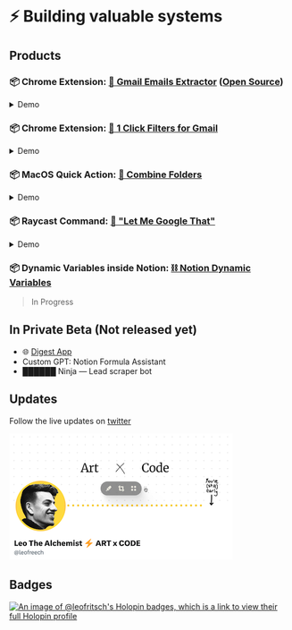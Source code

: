 # ⚡ Building valuable systems

## Products
### 📦 Chrome Extension: [💌 Gmail Emails Extractor](https://chrome.google.com/webstore/detail/gmail-emails-extractor/ellkphpnllmbahfkcifbdmbioaahflga) ([Open Source](https://github.com/leofritsch/gmail-emails-extractor))

  <details>
  
  <summary>Demo</summary>

  ![demo](https://lh3.googleusercontent.com/2RzmtG-5XvbzIw5W6KlxDh3lojaus34-97RUohrs3j_gh2TrAXmzRQk7Y7JGRmcXePHuo2qAL-8dqCRxBItq8Dxg=w640-h400-e365-rj-sc0x00ffffff)
  </details>

### 📦 Chrome Extension: [📮 1 Click Filters for Gmail](https://chrome.google.com/webstore/detail/pdokhkklnjljpcdopemmigpceokpdild/)             
  <details>
  <summary>Demo</summary>
  
  ![demo](https://lh3.googleusercontent.com/wEXltxCFyr3vdIbLTrNkQo_EW-M-gdFYjAVXTyXVed6gA55Dm2_X5MVJgLw57l4K5ELeDKB1c-qx6AzHTRy55jyiPA=w640-h400-e365-rj-sc0x00ffffff)
  </details>
  
### 📦 MacOS Quick Action: [📁 Combine Folders](https://leofree.gumroad.com/l/combinefolders)
  <details>
  <summary>Demo</summary>
  
  ![demo](https://public-files.gumroad.com/l03wsrm8jfcgs97uaowpts1ezjjo)
  </details>

### 📦 Raycast Command: [🤡 "Let Me Google That"](https://github.com/raycast/script-commands/tree/master/commands#Communication:~:text=Let%20Me%20Google%20That%20For%20You)
  <details>
  <summary>Demo</summary>
  
  ![demo](https://github.com/leofritsch/leofritsch/assets/37147752/fa34951c-9eea-46e2-829c-e1f6acc028b2)
  </details>

### 📦 Dynamic Variables inside Notion: [⛓️ Notion Dynamic Variables](https://github.com/leofritsch/notion-dynamic-variables/)
> In Progress

  
## In Private Beta (Not released yet)
- 🌐 [Digest App](https://digst.app)
- Custom GPT: Notion Formula Assistant
- ██████ Ninja — Lead scraper bot

## Updates

Follow the live updates on [twitter](https://twitter.com/leofreech)

![twitter](https://raw.githubusercontent.com/leofritsch/leofritsch/main/twitter_preview_small.png)

## Badges

[![An image of @leofritsch's Holopin badges, which is a link to view their full Holopin profile](https://holopin.me/leofritsch)](https://holopin.io/@leofritsch)
